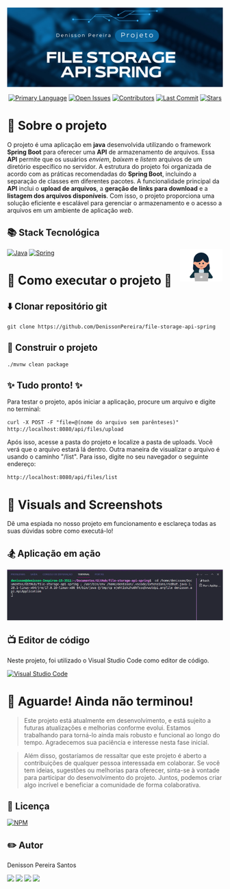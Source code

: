 ![Web 1](./public/images/post.png) 

<p align="center">
  <a href="https://github.com/DenissonPereira/file-storage-api-spring"><img src="https://img.shields.io/github/languages/top/DenissonPereira/file-storage-api-spring" alt="Primary Language"></a>
  <a href="https://github.com/DenissonPereira/file-storage-api-spring/issues"><img src="https://img.shields.io/github/issues-raw/DenissonPereira/file-storage-api-spring" alt="Open Issues"></a>
  <a href="https://github.com/DenissonPereira/file-storage-api-spring/graphs/contributors"><img src="https://img.shields.io/github/contributors/DenissonPereira/file-storage-api-spring" alt="Contributors"></a>
  <a href="https://github.com/DenissonPereira/file-storage-api-spring/commits/main"><img src="https://img.shields.io/github/last-commit/DenissonPereira/file-storage-api-spring" alt="Last Commit"></a>
  <a href="https://github.com/DenissonPereira/file-storage-api-spring/stargazers"><img src="https://img.shields.io/github/stars/DenissonPereira/file-storage-api-spring?style=social" alt="Stars"></a>
</p>





# 📑 Sobre o projeto 

O projeto é uma aplicação em **java** desenvolvida utilizando o framework **Spring Boot** para oferecer uma **API** de armazenamento de arquivos. Essa **API** permite que os usuários *enviem*, *baixem* e *listem* arquivos de um diretório específico no servidor. A estrutura do projeto foi organizada de acordo com as práticas recomendadas do **Spring Boot**, incluindo a separação de classes em diferentes pacotes. A funcionalidade principal da **API** inclui o **upload de arquivos**, a **geração de links para download** e a **listagem dos arquivos disponíveis**. Com isso, o projeto proporciona uma solução eficiente e escalável para gerenciar o armazenamento e o acesso a arquivos em um ambiente de aplicação *web*.


## 📚 Stack Tecnológica

<img src="./public/images/menina.gif" min-width="100px" max-width="100px" width="100px" align="right" alt="Computador iuriCode">

[![Java](https://img.shields.io/badge/java-%23ED8B00.svg?style=for-the-badge&logo=openjdk&logoColor=white)](https://www.java.com/)
[![Spring](https://img.shields.io/badge/spring-%236DB33F.svg?style=for-the-badge&logo=spring&logoColor=white)](https://spring.io/)



# 🚀 Como executar o projeto 🚀

## ⬇️ Clonar repositório git

```
git clone https://github.com/DenissonPereira/file-storage-api-spring
```

## 👷 Construir o projeto

```
./mvnw clean package
```

## ✨ Tudo pronto! ✨

Para testar o projeto, após iniciar a aplicação, procure um arquivo e digite no terminal:

```
curl -X POST -F "file=@(nome do arquivo sem parênteses)" http://localhost:8080/api/files/upload
```

Após isso, acesse a pasta do projeto e localize a pasta de uploads. Você verá que o arquivo estará lá dentro. Outra maneira de visualizar o arquivo é usando o caminho "/list". Para isso, digite no seu navegador o seguinte endereço:

```
http://localhost:8080/api/files/list
```

# 📸 Visuals and Screenshots

Dê uma espiada no nosso projeto em funcionamento e esclareça todas as suas dúvidas sobre como executá-lo!

## 🏂 Aplicação em ação
![Web 1](./public/images//upload.gif) 

## 📺 Editor de código

Neste projeto, foi utilizado o Visual Studio Code como editor de código.

[![Visual Studio Code](https://img.shields.io/badge/Visual%20Studio%20Code-0078d7.svg?style=for-the-badge&logo=visual-studio-code&logoColor=white)](https://code.visualstudio.com/)



# 🚨 Aguarde! Ainda não terminou!

>Este projeto está atualmente em desenvolvimento, e está sujeito a futuras atualizações e melhorias conforme evolui. Estamos trabalhando para torná-lo ainda mais robusto e funcional ao longo do tempo. Agradecemos sua paciência e interesse nesta fase inicial.

>Além disso, gostaríamos de ressaltar que este projeto é aberto a contribuições de qualquer pessoa interessada em colaborar. Se você tem ideias, sugestões ou melhorias para oferecer, sinta-se à vontade para participar do desenvolvimento do projeto. Juntos, podemos criar algo incrível e beneficiar a comunidade de forma colaborativa.

## 📜 Licença

[![NPM](https://img.shields.io/npm/l/react)](https://github.com/DenissonPereira/file-storage-api-spring/blob/main/LICENSE) 

## ✏️ Autor 

Denisson Pereira Santos

<div> 
<a href="https://www.linkedin.com/in/denisson-pereira" target="_blank"><img src="https://img.shields.io/badge/-LinkedIn-%230077B5?style=for-the-badge&logo=linkedin&logoColor=white"  target="_blank"></a> 
<a href="https://denissonpereira.com" target="_blank"><img src="https://img.shields.io/badge/Meu%20Site-%2333cc33?style=for-the-badge&logo=fontawesome&logoColor=white&logoWidth=15&labelColor=black"  target="_blank"></a> 
<a href="https://github.com/DenissonPereira" target="_blank"><img src="https://img.shields.io/badge/GitHub-%23181717?style=for-the-badge&logo=github&logoColor=white&logoWidth=15&labelColor=black"  target="_blank"></a> 
<a href="https://www.instagram.com/denisson_pereira1?igshid=OGQ5ZDc2ODk2ZA%3D%3D&utm_source=qr" target="_blank"><img src="https://img.shields.io/badge/-Instagram-%23E4405F?style=for-the-badge&logo=instagram&logoColor=white"></a>
</div>&nbsp;&nbsp;